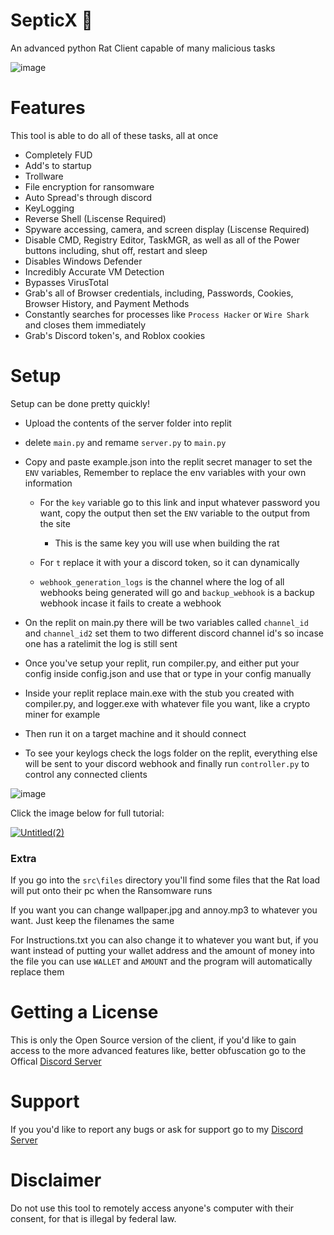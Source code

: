 # SepticX 🐀

An advanced python Rat Client capable of many malicious tasks

![image](https://user-images.githubusercontent.com/78031685/212566138-bd9d66f5-0225-4219-a883-7e6b22231840.png)


# Features

This tool is able to do all of these tasks, all at once

 - Completely FUD
 - Add's to startup
 - Trollware
 - File encryption for ransomware
 - Auto Spread's through discord
 - KeyLogging
 - Reverse Shell (Liscense Required)
 - Spyware accessing, camera, and screen display (Liscense Required)
 - Disable CMD, Registry Editor, TaskMGR, as well as all of the Power buttons including, shut off, restart and sleep
 - Disables Windows Defender
 - Incredibly Accurate VM Detection
 - Bypasses VirusTotal
 - Grab's all of Browser credentials, including, Passwords, Cookies, Browser History, and Payment Methods
 - Constantly searches for processes like `Process Hacker` or `Wire Shark` and closes them immediately
 - Grab's Discord token's, and Roblox cookies

# Setup


Setup can be done pretty quickly!<br>
 - Upload the contents of the server folder into replit
 - delete `main.py` and remame `server.py` to `main.py`

 - Copy and paste example.json into the replit secret manager to set the `ENV` variables, Remember to replace the env variables with your own information
    - For the `key` variable go to <a src="https://emn178.github.io/online-tools/sha256.html">this link</a> and input whatever password you want, copy the output then set the `ENV` variable to the output from the site 
    
        - This is the same key you will use when building the rat

    - For `t` replace it with your a discord token, so it can dynamically

    - `webhook_generation_logs` is the channel where the log of all webhooks being generated will go and `backup_webhook` is a backup webhook incase it fails to create a webhook

 - On the replit on main.py there will be two variables called `channel_id` and `channel_id2` set them to two different discord channel id's so incase one has a ratelimit the log is still sent

 - Once you've setup your replit, run compiler.py, and either put your config inside config.json and use that or type in your config manually

- Inside your replit replace main.exe with the stub you created with compiler.py, and logger.exe with whatever file you want, like a crypto miner for example

 - Then run it on a target machine and it should connect

 - To see your keylogs check the logs folder on the replit, everything else will be sent to your discord webhook and finally run `controller.py` to control any connected clients

![image](https://user-images.githubusercontent.com/78031685/212566168-1d2ab61c-843b-4c2b-9ad9-48fc915788de.png) <br>

Click the image below for full tutorial:

[![Untitled(2)](https://user-images.githubusercontent.com/78031685/212621717-a016f6f3-2bee-4491-b73d-10bbd7595fed.jpg)](https://www.youtube.com/watch?v=ewUIJRDY3pQ&t=2s)


### Extra

If you go into the `src\files` directory you'll find some files that the Rat load will put onto their pc when the Ransomware runs

If you want you can change wallpaper.jpg and annoy.mp3 to whatever you want. Just keep the filenames the same

For Instructions.txt you can also change it to whatever you want but, if you want instead of putting your wallet address and the amount of money into the file you can use `WALLET` and `AMOUNT` and the program will automatically replace them

# Getting a License

This is only the Open Source version of the client, if you'd like to gain access to the more advanced features like, better obfuscation go to the Offical [Discord Server](https://discord.gg/3xh6ku7HxX)

# Support
If you you'd like to report any bugs or ask for support go to my [Discord Server](https://discord.gg/3xh6ku7HxX)

# Disclaimer

Do not use this tool to remotely access anyone's computer with their consent, for that is illegal by federal law.
